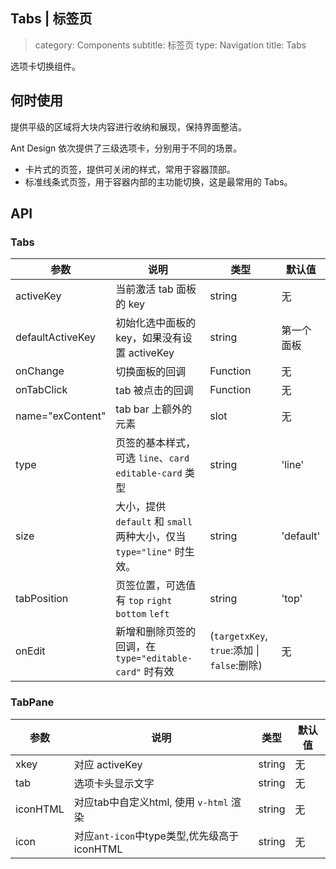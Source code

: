 Tabs | 标签页
---
> category: Components
  subtitle: 标签页
  type: Navigation
  title: Tabs

选项卡切换组件。

## 何时使用

提供平级的区域将大块内容进行收纳和展现，保持界面整洁。

Ant Design 依次提供了三级选项卡，分别用于不同的场景。

- 卡片式的页签，提供可关闭的样式，常用于容器顶部。
- 标准线条式页签，用于容器内部的主功能切换，这是最常用的 Tabs。

## API

### Tabs

| 参数             | 说明                                         | 类型     | 默认值        |
|------------------|----------------------------------------------|----------|---------------|
| activeKey        | 当前激活 tab 面板的 key                      | string   | 无            |
| defaultActiveKey | 初始化选中面板的 key，如果没有设置 activeKey | string   | 第一个面板    |
| onChange         | 切换面板的回调                               | Function | 无            |
| onTabClick       | tab 被点击的回调                             | Function | 无            |
| name="exContent" | tab bar 上额外的元素                       | slot | 无          |
| type | 页签的基本样式，可选 `line`、`card` `editable-card` 类型   | string   | 'line'      |
| size | 大小，提供 `default` 和 `small` 两种大小，仅当 `type="line"` 时生效。  | string   | 'default'      |
| tabPosition | 页签位置，可选值有 `top` `right` `bottom` `left`  | string   | 'top'      |
| onEdit | 新增和删除页签的回调，在 `type="editable-card"` 时有效 | (`targetxKey`, `true`:添加 \| `false`:删除) | 无 |

### TabPane

| 参数 | 说明             | 类型                    | 默认值 |
|------|------------------|-------------------------|--------|
| xkey  | 对应 activeKey   | string                  | 无     |
| tab  | 选项卡头显示文字 | string | 无     |
| iconHTML | 对应tab中自定义html, 使用 `v-html` 渲染| string| 无|
| icon | 对应`ant-icon`中type类型,优先级高于iconHTML | string | 无|

<tabs-demo></tabs-demo>
<script>
import TabsDemo from 'abscomp/tabs/demo'
export default {
  components: { TabsDemo }
}
</script>